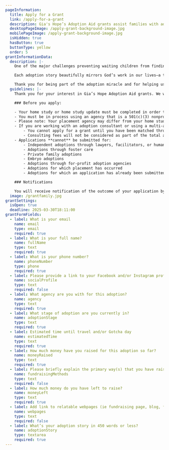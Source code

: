 ```yaml
---
pageInformation:
  title: Apply for a Grant
  link: /apply-for-a-grant
  description: Gia's Hope’s Adoption Aid grants assist families with adoption costs, helping children find loving homes and honoring Gianna's legacy.
  desktopPageImage: /apply-grant-background-image.jpg
  mobilePageImage: /apply-grant-background-image.jpg
  isHidden: true
  hasButton: true
  buttonType: yellow
  order: 5
grantInformationData:
  description: |-
    One of the major challenges preventing waiting children from finding families is the high cost of adoption. Our grants help reduce this financial barrier, contributing to the placement of over 32 children into loving, secure homes.

    Each adoption story beautifully mirrors God’s work in our lives—a testament to faith, redemption, and hope. We would be thrilled to join you in rejoicing and praying for you and your waiting children.

    Thank you for being part of the adoption miracle and for helping us honor the lasting light and legacy of our brave Gianna.
  guidelines: |-
    Thank you for your interest in Gia’s Hope Adoption Aid grants. We would be honored to be a part of your journey. Today, Gia's Hope Adoption Aid grants generally range between $500 and $1,000 each. For further inquiries, please contact [johanna@giashope.com](mailto:johanna@giashope.com).

    ### Before you apply:

    - Your home study or home study update must be completed in order to apply.
    - You must be in process using an agency that is a 501(c)(3) nonprofit organization licensed to place children for adoption.
    - Please note: Your placement agency may differ from your home study provider.
    - If you are working with an adoption consultant or using a multi-agency approach:
        - You cannot apply for a grant until you have been matched through a placing agency.
        - Consulting fees will not be considered as part of the total adoption costs.
    - Applications **cannot** be submitted for:
        - Independent adoptions through lawyers, facilitators, or humanitarian organizations licensed to place children
        - Adoptions through foster care
        - Private family adoptions
        - Embryo adoptions
        - Adoptions through for-profit adoption agencies
        - Adoptions for which placement has occurred
        - Adoptions for which an application has already been submitted

    ### Notifications

    You will receive notification of the outcome of your application by email
  image: /grantfamily.jpg
grantSettings:
  isOpen: true
  deadline: 2025-03-30T18:11:00
grantFormFields:
  - label: What is your email
    name: email
    type: email
    required: true
  - label: What is your full name?
    name: fullName
    type: text
    required: true
  - label: What is your phone number?
    name: phoneNumber
    type: phone
    required: true
  - label: Please provide a link to your Facebook and/or Instagram profile.
    name: socialProfile
    type: text
    required: false
  - label: What agency are you with for this adoption?
    name: agency
    type: text
    required: true
  - label: What stage of adoption are you currently in?
    name: adoptionStage
    type: text
    required: true
  - label: Estimated time until travel and/or Gotcha day
    name: estimatedTime
    type: text
    required: true
  - label: How much money have you raised for this adoption so far?
    name: moneyRaised
    type: text
    required: true
  - label: Please briefly explain the primary way(s) that you have raised money thus far?
    name: fundraisingMethods
    type: text
    required: false
  - label: How much money do you have left to raise?
    name: moneyLeft
    type: text
    required: true
  - label: Add link to relatable webpages (ie fundraising page, blog, family page, etc.)
    name: webpages
    type: text
    required: false
  - label: What’s your adoption story in 450 words or less?
    name: adoptionStory
    type: textarea
    required: true
---
```


